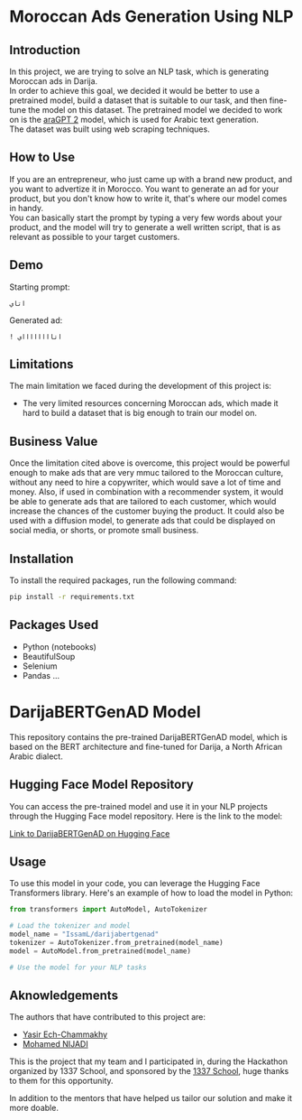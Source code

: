# Moroccan Ads Generation Using NLP

## Introduction

In this project, we are trying to solve an NLP task, which is generating Moroccan ads in Darija.  
In order to achieve this goal, we decided it would be better to use a pretrained model, build a dataset that is suitable to our task, and then fine-tune the model on this dataset. The pretrained model we decided to work on is the [araGPT 2](https://huggingface.co/aubmindlab/aragpt2-base) model, which is used for Arabic text generation.  
The dataset was built using web scraping techniques.

## How to Use

If you are an entrepreneur, who just came up with a brand new product, and you want to advertize it in Morocco. You want to generate an ad for your product, but you don't know how to write it, that's where our model comes in handy.  
You can basically start the prompt by typing a very few words about your product, and the model will try to generate a well written script, that is as relevant as possible to your target customers.

## Demo

Starting prompt:

```text
اتاي
```

Generated ad:

```text
! اتااااااااي
```

## Limitations

The main limitation we faced during the development of this project is:

- The very limited resources concerning Moroccan ads, which made it hard to build a dataset that is big enough to train our model on.

## Business Value

Once the limitation cited above is overcome, this project would be powerful enough to make ads that are very mmuc tailored to the Moroccan culture, without any need to hire a copywriter, which would save a lot of time and money. Also, if used in combination with a recommender system, it would be able to generate ads that are tailored to each customer, which would increase the chances of the customer buying the product. It could also be used with a diffusion model, to generate ads that could be displayed on social media, or shorts, or promote small business.

## Installation

To install the required packages, run the following command:

```bash
pip install -r requirements.txt
```

## Packages Used

- Python (notebooks)
- BeautifulSoup
- Selenium
- Pandas
...

# DarijaBERTGenAD Model

This repository contains the pre-trained DarijaBERTGenAD model, which is based on the BERT architecture and fine-tuned for Darija, a North African Arabic dialect.

## Hugging Face Model Repository

You can access the pre-trained model and use it in your NLP projects through the Hugging Face model repository. Here is the link to the model:

[Link to DarijaBERTGenAD on Hugging Face](https://huggingface.co/IssamL/darijabertgenad)

## Usage

To use this model in your code, you can leverage the Hugging Face Transformers library. Here's an example of how to load the model in Python:

```python
from transformers import AutoModel, AutoTokenizer

# Load the tokenizer and model
model_name = "IssamL/darijabertgenad"
tokenizer = AutoTokenizer.from_pretrained(model_name)
model = AutoModel.from_pretrained(model_name)

# Use the model for your NLP tasks
```



## Aknowledgements

The authors that have contributed to this project are:

- [Yasir Ech-Chammakhy](https://github.com/yasirech-chammakhy)
- [Mohamed NIJADI](https://github.com/gurennnn)

This is the project that my team and I participated in, during the Hackathon organized by 1337 School, and sponsored by the [1337 School](https://www.um6p.ma/en/ecole-1337), huge thanks to them for this opportunity.

In addition to the mentors that have helped us tailor our solution and make it more doable.
